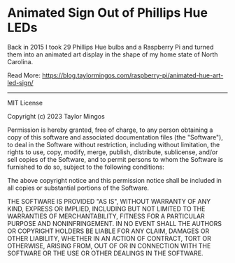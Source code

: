 # Animated Sign Out of Phillips Hue LEDs

Back in 2015 I took 29 Phillips Hue bulbs and a Raspberry Pi and turned them into an animated art display in the shape of my home state of North Carolina.

Read More: https://blog.taylormingos.com/raspberry-pi/animated-hue-art-led-sign/


---

MIT License

Copyright (c) 2023 Taylor Mingos

Permission is hereby granted, free of charge, to any person obtaining
a copy of this software and associated documentation files (the
"Software"), to deal in the Software without restriction, including
without limitation, the rights to use, copy, modify, merge, publish,
distribute, sublicense, and/or sell copies of the Software, and to
permit persons to whom the Software is furnished to do so, subject to
the following conditions:

The above copyright notice and this permission notice shall be
included in all copies or substantial portions of the Software.

THE SOFTWARE IS PROVIDED "AS IS", WITHOUT WARRANTY OF ANY KIND,
EXPRESS OR IMPLIED, INCLUDING BUT NOT LIMITED TO THE WARRANTIES OF
MERCHANTABILITY, FITNESS FOR A PARTICULAR PURPOSE AND
NONINFRINGEMENT. IN NO EVENT SHALL THE AUTHORS OR COPYRIGHT HOLDERS BE
LIABLE FOR ANY CLAIM, DAMAGES OR OTHER LIABILITY, WHETHER IN AN ACTION
OF CONTRACT, TORT OR OTHERWISE, ARISING FROM, OUT OF OR IN CONNECTION
WITH THE SOFTWARE OR THE USE OR OTHER DEALINGS IN THE SOFTWARE.
